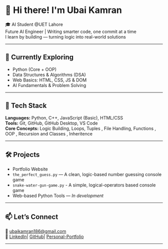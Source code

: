 # 👋 Hi there! I'm Ubai Kamran

🎓 AI Student @UET Lahore  
 Future AI Engineer | Writing smarter code, one commit at a time  
 I learn by building — turning logic into real-world solutions

---

## 📘 Currently Exploring
- Python (Core + OOP)
- Data Structures & Algorithms (DSA)
- Web Basics: HTML, CSS, JS & DOM
- AI Fundamentals & Problem Solving

---

## 🧠 Tech Stack
**Languages:** Python, C++, JavaScript (Basic), HTML/CSS  
**Tools:** Git, GitHub, GitHub Desktop, VS Code  
**Core Concepts:** Logic Building, Loops, Tuples , File Handling, Functions , OOP , Recursion and Classes , Inheritence

---

## 🛠️ Projects
-  Portfolio Website  
- `the_perfect_guess.py` — A clean, logic-based number guessing console game
- `snake-water-gun-game.py` - A simple, logical-operators based console game  
- Web-based Python Tools — *In development*

---

## 📫 Let’s Connect
📧 ubaikamran186@gmail.com  
🔗 [LinkedIn](https://www.linkedin.com/in/ubai-kamran-829583345)|
  [GitHub](https://github.com/ubaikamran)|
  [Personal-Portfolio](https://clinquant-ganache-f67cf1.netlify.app/)

---
